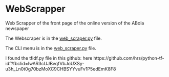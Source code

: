 # WebScrapper
Web Scrapper of the front page of the online version of the ABola newspaper

<p>The Webscraper is in the <a href=https://github.com/josezitopedrito/WebScrapper/blob/master/web_scraper.py>web_scraper.py</a> file.</p>
<p>The CLI menu is in the <a href=https://github.com/josezitopedrito/WebScrapper/blob/master/menu.py>web_scraper.py</a> file.</p>
<p>I found the tfidf.py file in this github: here https://github.com/hrs/python-tf-idf?fbclid=IwAR3cUJBvqfVbJoUXSy-u3h_Ln0t0g70bzMoXC9CHBSYYvuFv1P5edEmK8F8</p>
